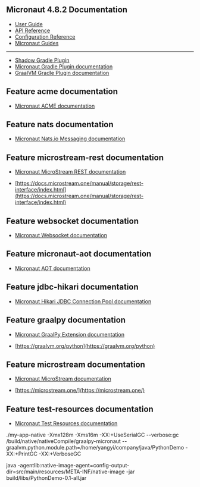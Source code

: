 ## Micronaut 4.8.2 Documentation

- [User Guide](https://docs.micronaut.io/4.8.2/guide/index.html)
- [API Reference](https://docs.micronaut.io/4.8.2/api/index.html)
- [Configuration Reference](https://docs.micronaut.io/4.8.2/guide/configurationreference.html)
- [Micronaut Guides](https://guides.micronaut.io/index.html)
---

- [Shadow Gradle Plugin](https://gradleup.com/shadow/)
- [Micronaut Gradle Plugin documentation](https://micronaut-projects.github.io/micronaut-gradle-plugin/latest/)
- [GraalVM Gradle Plugin documentation](https://graalvm.github.io/native-build-tools/latest/gradle-plugin.html)
## Feature acme documentation

- [Micronaut ACME documentation](https://micronaut-projects.github.io/micronaut-acme/latest/guide/index.html)


## Feature nats documentation

- [Micronaut Nats.io Messaging documentation](https://micronaut-projects.github.io/micronaut-nats/snapshot/guide/)


## Feature microstream-rest documentation

- [Micronaut MicroStream REST documentation](https://micronaut-projects.github.io/micronaut-microstream/latest/guide/#rest)

- [https://docs.microstream.one/manual/storage/rest-interface/index.html](https://docs.microstream.one/manual/storage/rest-interface/index.html)


## Feature websocket documentation

- [Micronaut Websocket documentation](https://docs.micronaut.io/latest/guide/#websocket)


## Feature micronaut-aot documentation

- [Micronaut AOT documentation](https://micronaut-projects.github.io/micronaut-aot/latest/guide/)


## Feature jdbc-hikari documentation

- [Micronaut Hikari JDBC Connection Pool documentation](https://micronaut-projects.github.io/micronaut-sql/latest/guide/index.html#jdbc)


## Feature graalpy documentation

- [Micronaut GraalPy Extension documentation](https://micronaut-projects.github.io/micronaut-graal-languages/latest/guide/)

- [https://graalvm.org/python](https://graalvm.org/python)


## Feature microstream documentation

- [Micronaut MicroStream documentation](https://micronaut-projects.github.io/micronaut-microstream/latest/guide)

- [https://microstream.one/](https://microstream.one/)


## Feature test-resources documentation

- [Micronaut Test Resources documentation](https://micronaut-projects.github.io/micronaut-test-resources/latest/guide/)



./my-app-native -Xmx128m -Xms16m -XX:+UseSerialGC --verbose:gc
/build/native/nativeCompile/graalpy-micronaut --graalvm.python.module.path=/home/yangyi/company/java/PythonDemo -XX:+PrintGC -XX:+VerboseGC



java -agentlib:native-image-agent=config-output-dir=src/main/resources/META-INF/native-image -jar build/libs/PythonDemo-0.1-all.jar 